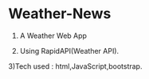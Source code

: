 # Weather-News

1) A Weather Web App

2) Using RapidAPI(Weather API).

3)Tech used : html,JavaScript,bootstrap.
